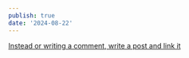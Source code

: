 ```yaml
---
publish: true
date: '2024-08-22'
---
```

[Instead or writing a comment, write a post and link it](<../Instead or writing a comment, write a post and link it>)

